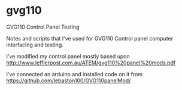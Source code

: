 # gvg110
GVG110 Control Panel Testing

Notes and scripts that I've used for GVG110 Control panel computer interfacing and testing.

I've modified my control panel mostly based upon <http://www.lefflerpost.com.au/ATEM/gvg110%20panel%20mods.pdf>

I've connected an arduino and installed code on it from <https://github.com/lebaston100/GVG110panelMod/>
